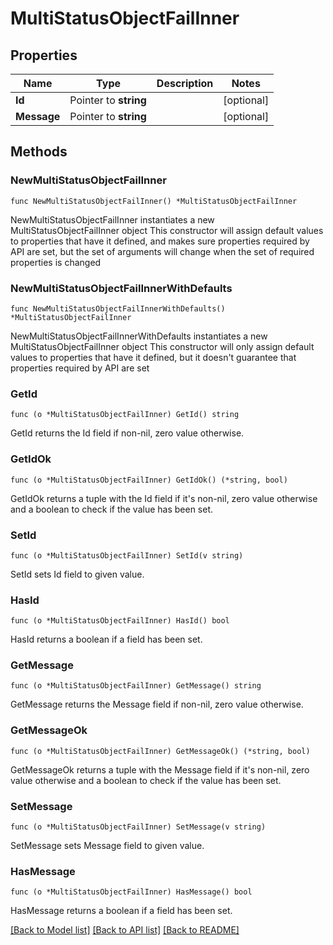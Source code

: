 # MultiStatusObjectFailInner

## Properties

Name | Type | Description | Notes
------------ | ------------- | ------------- | -------------
**Id** | Pointer to **string** |  | [optional] 
**Message** | Pointer to **string** |  | [optional] 

## Methods

### NewMultiStatusObjectFailInner

`func NewMultiStatusObjectFailInner() *MultiStatusObjectFailInner`

NewMultiStatusObjectFailInner instantiates a new MultiStatusObjectFailInner object
This constructor will assign default values to properties that have it defined,
and makes sure properties required by API are set, but the set of arguments
will change when the set of required properties is changed

### NewMultiStatusObjectFailInnerWithDefaults

`func NewMultiStatusObjectFailInnerWithDefaults() *MultiStatusObjectFailInner`

NewMultiStatusObjectFailInnerWithDefaults instantiates a new MultiStatusObjectFailInner object
This constructor will only assign default values to properties that have it defined,
but it doesn't guarantee that properties required by API are set

### GetId

`func (o *MultiStatusObjectFailInner) GetId() string`

GetId returns the Id field if non-nil, zero value otherwise.

### GetIdOk

`func (o *MultiStatusObjectFailInner) GetIdOk() (*string, bool)`

GetIdOk returns a tuple with the Id field if it's non-nil, zero value otherwise
and a boolean to check if the value has been set.

### SetId

`func (o *MultiStatusObjectFailInner) SetId(v string)`

SetId sets Id field to given value.

### HasId

`func (o *MultiStatusObjectFailInner) HasId() bool`

HasId returns a boolean if a field has been set.

### GetMessage

`func (o *MultiStatusObjectFailInner) GetMessage() string`

GetMessage returns the Message field if non-nil, zero value otherwise.

### GetMessageOk

`func (o *MultiStatusObjectFailInner) GetMessageOk() (*string, bool)`

GetMessageOk returns a tuple with the Message field if it's non-nil, zero value otherwise
and a boolean to check if the value has been set.

### SetMessage

`func (o *MultiStatusObjectFailInner) SetMessage(v string)`

SetMessage sets Message field to given value.

### HasMessage

`func (o *MultiStatusObjectFailInner) HasMessage() bool`

HasMessage returns a boolean if a field has been set.


[[Back to Model list]](../README.md#documentation-for-models) [[Back to API list]](../README.md#documentation-for-api-endpoints) [[Back to README]](../README.md)


